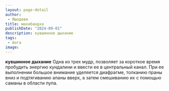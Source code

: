```yaml
---
layout: page-detail
author:
 - Яшодеви
title: махабандха
publishDate: "2024-09-01"
description: кувшинное дыхание
tags:
 - йога
image: 
---
```


__кувшинное дыхание__
Одна из трех мудр, позволяет за короткое время пробудить энергию кундалини и ввести ее в центральный канал. При ее выполнении большое внимание уделяется диафрагме, толканию праны вниз и подтягиванию апаны вверх, а затем смешиванию их с помощью саманы в области пупа.

